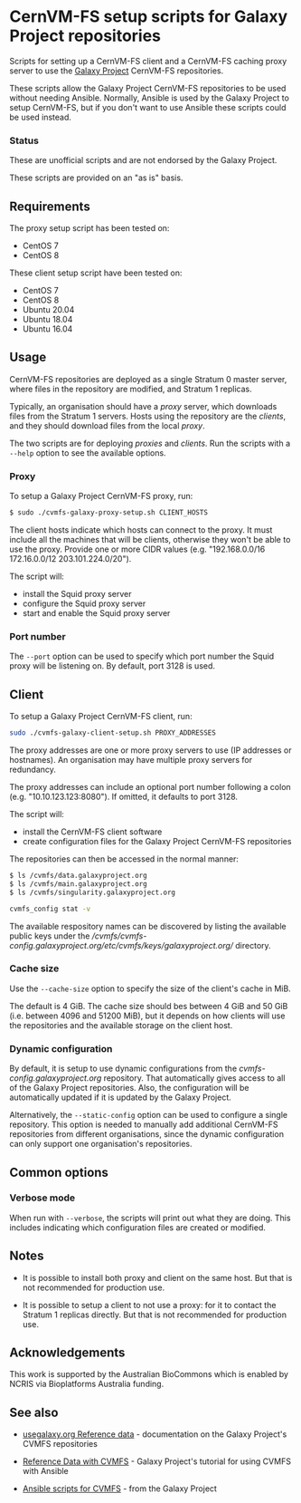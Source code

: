 # CernVM-FS setup scripts for Galaxy Project repositories

Scripts for setting up a CernVM-FS client and a CernVM-FS caching
proxy server to use the [Galaxy Project](https://galaxyproject.org)
CernVM-FS repositories.

These scripts allow the Galaxy Project CernVM-FS repositories to be
used without needing Ansible. Normally, Ansible is used by the Galaxy
Project to setup CernVM-FS, but if you don't want to use Ansible these
scripts could be used instead.

### Status

These are unofficial scripts and are not endorsed by the Galaxy
Project.

These scripts are provided on an "as is" basis.

## Requirements

The proxy setup script has been tested on:

- CentOS 7
- CentOS 8

These client setup script have been tested on:

- CentOS 7
- CentOS 8
- Ubuntu 20.04
- Ubuntu 18.04
- Ubuntu 16.04


## Usage

CernVM-FS repositories are deployed as a single Stratum 0 master
server, where files in the repository are modified, and Stratum 1
replicas.

Typically, an organisation should have a _proxy_ server, which
downloads files from the Stratum 1 servers. Hosts using the repository
are the _clients_, and they should download files from the local
_proxy_.

The two scripts are for deploying _proxies_ and _clients_. Run the
scripts with a `--help` option to see the available options.

### Proxy

To setup a Galaxy Project CernVM-FS proxy, run:

```sh
$ sudo ./cvmfs-galaxy-proxy-setup.sh CLIENT_HOSTS
```

The client hosts indicate which hosts can connect to the proxy. It
must include all the machines that will be clients, otherwise they
won't be able to use the proxy. Provide one or more CIDR values
(e.g. "192.168.0.0/16 172.16.0.0/12 203.101.224.0/20").

The script will:

- install the Squid proxy server
- configure the Squid proxy server
- start and enable the Squid proxy server

### Port number

The `--port` option can be used to specify which port number the Squid
proxy will be listening on. By default, port 3128 is used.

## Client

To setup a Galaxy Project CernVM-FS client, run:

```sh
sudo ./cvmfs-galaxy-client-setup.sh PROXY_ADDRESSES
```

The proxy addresses are one or more proxy servers to use (IP addresses
or hostnames). An organisation may have multiple proxy servers for
redundancy.

The proxy addresses can include an optional port number following a
colon (e.g. "10.10.123.123:8080"). If omitted, it defaults to port
3128.

The script will:

- install the CernVM-FS client software
- create configuration files for the Galaxy Project CernVM-FS repositories

The repositories can then be accessed in the normal manner:

```sh
$ ls /cvmfs/data.galaxyproject.org
$ ls /cvmfs/main.galaxyproject.org
$ ls /cvmfs/singularity.galaxyproject.org
```

```sh
cvmfs_config stat -v
```

The available respository names can be discovered by listing
the available public keys under the
_/cvmfs/cvmfs-config.galaxyproject.org/etc/cvmfs/keys/galaxyproject.org/_
directory.

### Cache size

Use the `--cache-size` option to specify the size of the client's
cache in MiB.

The default is 4 GiB.  The cache size should bes between 4 GiB and 50
GiB (i.e. between 4096 and 51200 MiB), but it depends on how clients
will use the repositories and the available storage on the client
host.

### Dynamic configuration

By default, it is setup to use dynamic configurations from the
_cvmfs-config.galaxyproject.org_ repository. That automatically gives
access to all of the Galaxy Project repositories. Also, the
configuration will be automatically updated if it is updated by the
Galaxy Project.

Alternatively, the `--static-config` option can be used to configure a
single repository. This option is needed to manually add additional
CernVM-FS repositories from different organisations, since the dynamic
configuration can only support one organisation's repositories.

## Common options

### Verbose mode

When run with `--verbose`, the scripts will print out what they are
doing.  This includes indicating which configuration files are created
or modified.

## Notes

- It is possible to install both proxy and client on the same host.
  But that is not recommended for production use.

- It is possible to setup a client to not use a proxy: for it to
  contact the Stratum 1 replicas directly. But that is not
  recommended for production use.

## Acknowledgements

This work is supported by the Australian BioCommons which is enabled
by NCRIS via Bioplatforms Australia funding.

## See also

- [usegalaxy.org Reference data](https://galaxyproject.org/admin/reference-data-repo/) - documentation on the Galaxy Project's CVMFS repositories

- [Reference Data with CVMFS](https://training.galaxyproject.org/training-material/topics/admin/tutorials/cvmfs/tutorial.html) - Galaxy Project's tutorial for using CVMFS with Ansible

- [Ansible scripts for CVMFS](https://github.com/galaxyproject/ansible-cvmfs) - from the Galaxy Project
